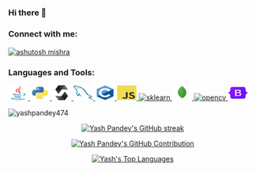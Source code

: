 ### Hi there 👋

<h3 align="left">Connect with me:</h3>
<p align="left">
<a href="https://www.linkedin.com/in/yash-pandey-493427202/" target="blank"><img align="center" src="https://raw.githubusercontent.com/rahuldkjain/github-profile-readme-generator/master/src/images/icons/Social/linked-in-alt.svg" alt="ashutosh mishra" height="30" width="40" /></a>
</p>



 <h3 align = 'left'>Languages and Tools:</h3>
  <p align = 'left'>
    <a href="https://www.java.com" target="_blank" rel="noreferrer">
      <img src="https://raw.githubusercontent.com/devicons/devicon/master/icons/java/java-original.svg" alt="java" class="icon" height="30" width="40"/>
    </a>
    <a href="https://www.python.org/" target="_blank" rel="noreferrer">
      <img src="https://raw.githubusercontent.com/devicons/devicon/master/icons/python/python-original.svg" alt="python" class="icon" height="30" width="40"/>
    </a>
    <a href="https://soliditylang.org/" target="_blank" rel="noreferrer">
      <img src="https://raw.githubusercontent.com/devicons/devicon/master/icons/solidity/solidity-original.svg" alt="solidity" class="icon" height="30" width="40"/>
    </a>
    <a href="https://www.mysql.com/" target="_blank" rel="noreferrer">
      <img src="https://raw.githubusercontent.com/devicons/devicon/master/icons/mysql/mysql-original.svg" alt="sql" class="icon" height="30" width="40"/>
    </a>
    <a href="https://en.cppreference.com/w/c/language" target="_blank" rel="noreferrer">
      <img src="https://raw.githubusercontent.com/devicons/devicon/master/icons/c/c-original.svg" alt="c" class="icon" height="30" width="40"/>
    </a>
    <a href="https://developer.mozilla.org/en-US/docs/Web/JavaScript" target="_blank" rel="noreferrer">
      <img src="https://raw.githubusercontent.com/devicons/devicon/master/icons/javascript/javascript-original.svg" alt="javascript" class="icon" height="30" width="40"/>
    </a>
    <a href="https://scikit-learn.org/stable/" target="_blank" rel="noreferrer">
      <img src="https://upload.wikimedia.org/wikipedia/commons/0/05/Scikit_learn_logo_small.svg" alt="sklearn" class="icon" height="30" width="40"/>
    </a>
    <a href="https://www.mongodb.com/" target="_blank" rel="noreferrer">
      <img src="https://raw.githubusercontent.com/devicons/devicon/master/icons/mongodb/mongodb-original.svg" alt="mongodb" class="icon" height="30" width="40"/>
    </a>
    <a href="https://opencv.org/" target="_blank" rel="noreferrer">
      <img src="https://raw.githubusercontent.com/opencv/opencv/master/doc/opencv-logo2.png" alt="opencv" class="icon" height="30" width="40"/>
    </a>
    <a href="https://getbootstrap.com/" target="_blank" rel="noreferrer">
      <img src="https://raw.githubusercontent.com/devicons/devicon/master/icons/bootstrap/bootstrap-original.svg" alt="bootstrap" class="icon" height="30" width="40"/>
    </a>
  </p>
  
 <p align="left"> <img src="https://komarev.com/ghpvc/?username=yashpandey474&label=Profile%20views&color=0e75b6&style=flat" alt="yashpandey474" /> 
 </p>
 
<p align="center">
  <a href="https://github.com/yashpandey474">
    <img src="https://github-readme-streak-stats.herokuapp.com/?user=yashpandey474&theme=radical&border=7F3FBF&background=0D1117" alt="Yash Pandey's GitHub streak"/>
  </a>
</p>

<p align="center">
  <a href="https://github.com/yashpandey474">
    <img src="https://github-profile-summary-cards.vercel.app/api/cards/profile-details?username=yashpandey474&theme=radical" alt="Yash Pandey's GitHub Contribution"/>
  </a>
</p>
<p align = "center">
<a href="https://github.com/yashpandey474"><img alt="Yash's Top Languages" src="https://denvercoder1-github-readme-stats.vercel.app/api/top-langs/?username=yashpandey474&langs_count=8&layout=compact&theme=react&border_color=7F3FBF&bg_color=0D1117&title_color=F85D7F&icon_color=F8D866" height="192px" width="49.5%"/></a>
  <br/>
</p>
<!--
**yashpandey474/yashpandey474** is a ✨ _special_ ✨ repository because its `README.md` (this file) appears on your GitHub profile.

Here are some ideas to get you started:

- 🔭 I’m currently working on ...
- 🌱 I’m currently learning ...
- 👯 I’m looking to collaborate on ...
- 🤔 I’m looking for help with ...
- 💬 Ask me about ...
- 📫 How to reach me: ...
- 😄 Pronouns: ...
- ⚡ Fun fact: ...
-->
